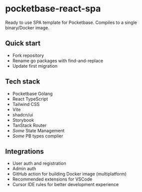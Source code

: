 # pocketbase-react-spa

Ready to use SPA template for Pocketbase. Compiles to a single binary/Docker image.

## Quick start

- Fork repository
- Rename go packages with find-and-replace
- Update first migration

## Tech stack

- Pocketbase Golang
- React TypeScript
- Tailwind CSS
- Vite
- shadcn/ui
- Storybook
- TanStack Router
- _Some_ State Management
- _Some_ PB types complier

## Integrations

- User auth and registration
- Admin auth
- GitHub action for building Docker image (multiplatform)
- Recommended extensions for VSCode
- Cursor IDE rules for better development experience
